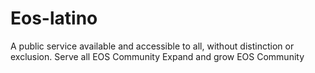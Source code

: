 # Eos-latino
A public service available and accessible to all, without distinction or exclusion.  Serve all EOS Community  Expand and grow EOS Community
